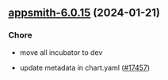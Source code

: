 

## [appsmith-6.0.15](https://github.com/truecharts/charts/compare/appsmith-6.0.14...appsmith-6.0.15) (2024-01-21)

### Chore



- move all incubator to dev

- update metadata in chart.yaml ([#17457](https://github.com/truecharts/charts/issues/17457))